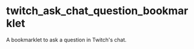 twitch_ask_chat_question_bookmarklet
====================================

A bookmarklet to ask a question in Twitch's chat.
